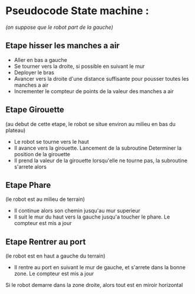 # Pseudocode State machine :
*(on suppose que le robot part de la gauche)*

## Etape hisser les manches a air
- Aller en bas a gauche
- Se tourner vers la droite, si possible en suivant le mur
- Deployer le bras
- Avancer vers la droite d'une distance suffisante pour pousser toutes les manches a air
- Incrementer le compteur de points de la valeur des manches a air
## Etape Girouette
(au debut de cette etape, le robot se situe environ au milieu en bas du plateau)
- Le robot se tourne vers le haut
- Il avance vers la girouette. Lancement de la subroutine Determiner la position de la girouette
- Il prend la valeur de la girouette lorsqu'elle ne tourne pas, la subroutine s'arrete alors
## Etape Phare
(le robot est au milieu de terrain)
- Il continue alors son chemin jusqu'au mur superieur
- Il suit le mur du haut vers la gauche jusqu'a toucher le phare. Le compteur est mis a jour
## Etape Rentrer au port
(le robot est en haut a gauche du terrain)
- Il rentre au port en suivant le mur de gauche, et s'arrete dans la bonne zone. Le compteur est mis a jour

Si le robot demarre dans la zone droite, alors tout est en miroir horizontal
